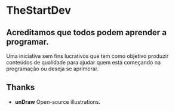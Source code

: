 # TheStartDev

## Acreditamos que todos podem aprender a programar.
Uma iniciativa sem fins lucrativos que tem como objetivo produzir conteúdos de qualidade para ajudar quem está começando na programação ou deseja se aprimorar.

## Thanks
- **unDraw** Open-source illustrations.
